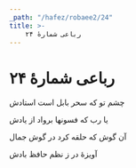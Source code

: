 ```yaml
---
_path: "/hafez/robaee2/24"
title: >-
    رباعی شمارهٔ ۲۴
---
```

# رباعی شمارهٔ ۲۴

<div class="b" id="bn1"><div class="m1"><p>چشم تو که سحر بابل است استادش</p></div>
<div class="m2"><p>یا رب که فسونها برواد از یادش</p></div></div>
<div class="b" id="bn2"><div class="m1"><p>آن گوش که حلقه کرد در گوش جمال</p></div>
<div class="m2"><p>آویزهٔ در ز نظم حافظ بادش</p></div></div>
